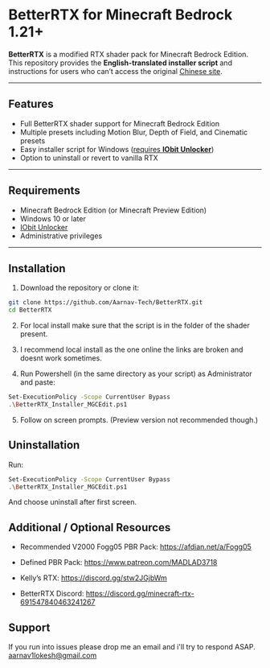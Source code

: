 # BetterRTX for Minecraft Bedrock 1.21+

**BetterRTX** is a modified RTX shader pack for Minecraft Bedrock Edition.  
This repository provides the **English-translated installer script** and instructions for users who can’t access the original [Chinese site](https://www.minegraph.cn/be/shaderpacks/65).

---

## Features

- Full BetterRTX shader support for Minecraft Bedrock Edition
- Multiple presets including Motion Blur, Depth of Field, and Cinematic presets
- Easy installer script for Windows ([requires **IObit Unlocker**](https://www.iobit.com/en/iobit-unlocker.php))
- Option to uninstall or revert to vanilla RTX

---

## Requirements

- Minecraft Bedrock Edition (or Minecraft Preview Edition)
- Windows 10 or later
- [IObit Unlocker](https://www.iobit.com/en/iobit-unlocker.php)
- Administrative privileges

---

## Installation

1. Download the repository or clone it:

```bash
git clone https://github.com/Aarnav-Tech/BetterRTX.git
cd BetterRTX
```
2. For local install make sure that the script is in the folder of the shader present.
   
3.  I recommend local install as the one online the links are broken and doesnt work sometimes.

4. Run Powershell (in the same directory as your script) as Administrator and paste:
```bash
Set-ExecutionPolicy -Scope CurrentUser Bypass
.\BetterRTX_Installer_MGCEdit.ps1
```
5. Follow on screen prompts. (Preview version not recommended though.)

## Uninstallation
Run:
```bash
Set-ExecutionPolicy -Scope CurrentUser Bypass
.\BetterRTX_Installer_MGCEdit.ps1
```
And choose uninstall after first screen.

## Additional / Optional Resources
- Recommended V2000 Fogg05 PBR Pack: https://afdian.net/a/Fogg05

- Defined PBR Pack: https://www.patreon.com/MADLAD3718

- Kelly’s RTX: https://discord.gg/stw2JGjbWm

- BetterRTX Discord: https://discord.gg/minecraft-rtx-691547840463241267

## Support
If you run into issues please drop me an email and i'll try to respond ASAP.
[aarnav1lokesh@gmail.com](mailto:aarnav1lokesh@gmail.com)
